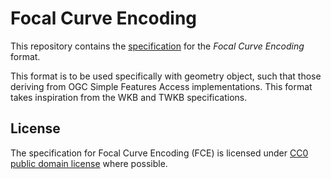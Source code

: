 # Focal Curve Encoding

This repository contains the [specification](FORMAT.md) for the *Focal Curve Encoding* format.

This format is to be used specifically with geometry object, such that those deriving from
OGC Simple Features Access implementations. This format takes inspiration from the WKB and TWKB
specifications.

## License

The specification for Focal Curve Encoding (FCE) is licensed under [CC0 public domain license](https://creativecommons.org/share-your-work/public-domain/cc0/)
where possible.
